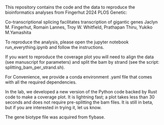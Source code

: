 This repository contains the code and the data to reproduce the bioinformatics analyses from Fingerhut 2024 PLOS Genetic:

Co-transcriptional splicing facilitates transcription of gigantic genes
Jaclyn M. Fingerhut, Romain Lannes, Troy W. Whitfield, Prathapan Thiru, Yukiko M.Yamashita

To reproduce the analysis, please open the jupyter notebook run_everything.ipynb and follow the instructions.

If you want to reproduce the coverage plot you will need to align the data (see manuscript for parameters) and split the bam by strand (see the script: splitting_bam_per_strand.sh).

For Convenience, we provide a conda environment .yaml file that comes with all the required dependencies.

In the lab, we developed a new version of the Python code backed by Rust code to make a coverage plot. It is lightning fast; a plot takes less than 30 seconds and does not require pre-splitting the bam files. It is still in beta, but if you are interested in trying it, let us know.


The gene biotype file was acquired from flybase.

